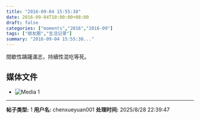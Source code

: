 ```yaml
---
title: "2016-09-04 15:55:38"
date: 2016-09-04T10:00:00+08:00
draft: false
categories: ["moments","2016","2016-09"]
tags: ["朋友圈","生活记录"]
summary: "2016-09-04 15:55:38..."
---
```


間歇性躊躇滿志，持續性混吃等死。

## 媒体文件

- ![Media 1](/Moments/photos/2016-09-04/201609041555380.jpg)

---

**帖子类型:** 1
**用户名:** chenxueyuan001
**处理时间:** 2025/8/28 22:39:47